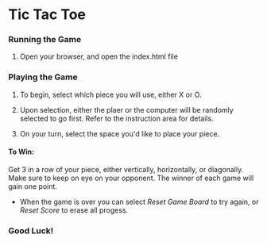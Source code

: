 # Tic Tac Toe

### Running the Game

1. Open your browser, and open the index.html file


### Playing the Game

1. To begin, select which piece you will use, either X or O.

2. Upon selection, either the plaer or the computer will be randomly selected to go first. Refer to the instruction area for details.

3. On your turn, select the space you'd like to place your piece.

#### To Win:
Get 3 in a row of your piece, either vertically, horizontally, or diagonally. Make sure to keep on eye on your opponent. The winner of each game will gain one point.

* When the game is over you can select *Reset Game Board* to try again, or *Reset Score* to erase all progess.

### Good Luck!
